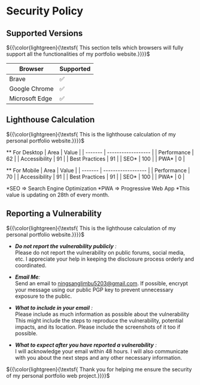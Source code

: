 # Security Policy

## Supported Versions

${{\color{lightgreen}{\textsf{  This section tells which browsers will fully support all the functionalities of my portfolio website.}}}}\$

| Browser | Supported          |
| ------- | ------------------ |
| Brave   | :white_check_mark: |
| Google Chrome   | :white_check_mark: |
| Microsoft Edge   | :white_check_mark: |

## Lighthouse Calculation
${{\color{lightgreen}{\textsf{  This is the lighthouse calculation of my personal portfolio website.}}}}\$

** For Desktop
| Area | Value          |
| ------- | ------------------ |
| Performance   | 62 |
| Accessibility   | 91 |
| Best Practices   | 91 |
| SEO*   | 100 |
| PWA*   | 0 |

** For Mobile
| Area | Value          |
| ------- | ------------------ |
| Performance   | 70 |
| Accessibility   | 91 |
| Best Practices   | 91 |
| SEO*   | 100 |
| PWA*   | 0 |

*SEO => Search Engine Optimization
*PWA => Progressive Web App
*This value is updating on 28th of every month.

## Reporting a Vulnerability

${{\color{lightgreen}{\textsf{  This is the lighthouse calculation of my personal portfolio website.}}}}\$


+ <em>**Do not report the vulnerability publicly** :</em><br>
    Please do not report the vulnerability on public forums, social media, etc. I appreciate your help in keeping the disclosure process orderly and coordinated.

+ <em>**Email Me**:</em><br>
    Send an email to ningsanglimbu5203@gmail.com. If possible, encrypt your message using our public PGP key to prevent unnecessary exposure to the public.

+ <em>**What to include in your email** :</em><br>
    Please include as much information as possible about the vulnerability This might include the steps to reproduce the vulnerability, potential impacts, and its location. Please include the screenshots of it too if possible.

+ <em>**What to expect after you have reported a vulnerability** :</em><br>
    I will acknowledge your email within 48 hours. I will also communicate with you about the next steps and any other necessary information.

${{\color{lightgreen}{\textsf{  Thank you for helping me ensure the security of my personal portfolio web project.}}}}\$


